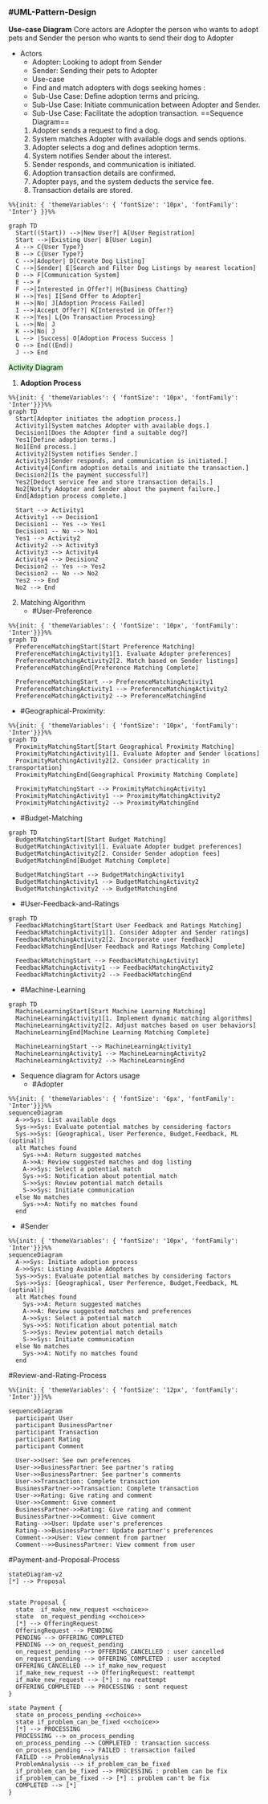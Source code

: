 ### #UML-Pattern-Design   

**Use-case Diagram**
	Core actors are Adopter the person who wants to adopt pets and Sender the person who wants to send their dog to Adopter
- Actors
	- Adopter: Looking to adopt from Sender
	- Sender: Sending their pets to Adopter
	- Use-case
	- Find and match adopters with dogs seeking homes :
	- Sub-Use Case: Define adoption terms and pricing.
	- Sub-Use Case: Initiate communication between Adopter and Sender.
	- Sub-Use Case: Facilitate the adoption transaction.
==Sequence Diagram== 
	1. Adopter sends a request to find a dog.
	2. System matches Adopter with available dogs and sends options.
	3. Adopter selects a dog and defines adoption terms.
	4. System notifies Sender about the interest.
	5. Sender responds, and communication is initiated.
	6. Adoption transaction details are confirmed.
	7. Adopter pays, and the system deducts the service fee.
	8. Transaction details are stored.

```mermaid
%%{init: { 'themeVariables': { 'fontSize': '10px', 'fontFamily': 'Inter'} }}%%

graph TD
  Start((Start)) -->|New User?| A[User Registration]
  Start -->|Existing User| B[User Login]
  A --> C{User Type?}
  B --> C{User Type?}
  C -->|Adopter| D[Create Dog Listing]
  C -->|Sender| E[Search and Filter Dog Listings by nearest location]
  D --> F[Communication System]
  E --> F
  F -->|Interested in Offer?| H{Business Chatting}
  H -->|Yes| I[Send Offer to Adopter]
  H -->|No| J[Adoption Process Failed]
  I -->|Accept Offer?| K{Interested in Offer?}
  K -->|Yes| L{On Transaction Processing}
  L -->|No| J
  K -->|No| J
  L --> |Success| O[Adoption Process Success ]
  O --> End((End))
  J --> End

```
<mark style="background: #BBFABBA6;">Activity Diagram</mark>

1. **Adoption Process**
```mermaid
%%{init: { 'themeVariables': { 'fontSize': '10px', 'fontFamily': 'Inter'}}}%%
graph TD
  Start[Adopter initiates the adoption process.]
  Activity1[System matches Adopter with available dogs.]
  Decision1[Does the Adopter find a suitable dog?]
  Yes1[Define adoption terms.]
  No1[End process.]
  Activity2[System notifies Sender.]
  Activity3[Sender responds, and communication is initiated.]
  Activity4[Confirm adoption details and initiate the transaction.]
  Decision2[Is the payment successful?]
  Yes2[Deduct service fee and store transaction details.]
  No2[Notify Adopter and Sender about the payment failure.]
  End[Adoption process complete.]

  Start --> Activity1
  Activity1 --> Decision1
  Decision1 -- Yes --> Yes1
  Decision1 -- No --> No1
  Yes1 --> Activity2
  Activity2 --> Activity3
  Activity3 --> Activity4
  Activity4 --> Decision2
  Decision2 -- Yes --> Yes2
  Decision2 -- No --> No2
  Yes2 --> End
  No2 --> End
```

2. Matching Algorithm
	- #User-Preference
```mermaid
%%{init: { 'themeVariables': { 'fontSize': '10px', 'fontFamily': 'Inter'}}}%%
graph TD
  PreferenceMatchingStart[Start Preference Matching]
  PreferenceMatchingActivity1[1. Evaluate Adopter preferences]
  PreferenceMatchingActivity2[2. Match based on Sender listings]
  PreferenceMatchingEnd[Preference Matching Complete]

  PreferenceMatchingStart --> PreferenceMatchingActivity1
  PreferenceMatchingActivity1 --> PreferenceMatchingActivity2
  PreferenceMatchingActivity2 --> PreferenceMatchingEnd
```

- #Geographical-Proximity:
```mermaid
%%{init: { 'themeVariables': { 'fontSize': '10px', 'fontFamily': 'Inter'}}}%%
graph TD
  ProximityMatchingStart[Start Geographical Proximity Matching]
  ProximityMatchingActivity1[1. Evaluate Adopter and Sender locations]
  ProximityMatchingActivity2[2. Consider practicality in transportation]
  ProximityMatchingEnd[Geographical Proximity Matching Complete]

  ProximityMatchingStart --> ProximityMatchingActivity1
  ProximityMatchingActivity1 --> ProximityMatchingActivity2
  ProximityMatchingActivity2 --> ProximityMatchingEnd
```

- #Budget-Matching

```mermaid
graph TD
  BudgetMatchingStart[Start Budget Matching]
  BudgetMatchingActivity1[1. Evaluate Adopter budget preferences]
  BudgetMatchingActivity2[2. Consider Sender adoption fees]
  BudgetMatchingEnd[Budget Matching Complete]

  BudgetMatchingStart --> BudgetMatchingActivity1
  BudgetMatchingActivity1 --> BudgetMatchingActivity2
  BudgetMatchingActivity2 --> BudgetMatchingEnd
```

- #User-Feedback-and-Ratings
```mermaid
graph TD
  FeedbackMatchingStart[Start User Feedback and Ratings Matching]
  FeedbackMatchingActivity1[1. Consider Adopter and Sender ratings]
  FeedbackMatchingActivity2[2. Incorporate user feedback]
  FeedbackMatchingEnd[User Feedback and Ratings Matching Complete]

  FeedbackMatchingStart --> FeedbackMatchingActivity1
  FeedbackMatchingActivity1 --> FeedbackMatchingActivity2
  FeedbackMatchingActivity2 --> FeedbackMatchingEnd
```

- #Machine-Learning
```mermaid
graph TD
  MachineLearningStart[Start Machine Learning Matching]
  MachineLearningActivity1[1. Implement dynamic matching algorithms]
  MachineLearningActivity2[2. Adjust matches based on user behaviors]
  MachineLearningEnd[Machine Learning Matching Complete]

  MachineLearningStart --> MachineLearningActivity1
  MachineLearningActivity1 --> MachineLearningActivity2
  MachineLearningActivity2 --> MachineLearningEnd
```

- Sequence diagram for Actors usage
	- #Adopter
```mermaid
%%{init: { 'themeVariables': { 'fontSize': '6px', 'fontFamily': 'Inter'}}}%%
sequenceDiagram
  A->>Sys: List available dogs
  Sys->>Sys: Evaluate potential matches by considering factors
  Sys->>Sys: [Geographical, User Perference, Budget,Feedback, ML (optinal)]
  alt Matches found
    Sys->>A: Return suggested matches
    A->>A: Review suggested matches and dog listing
    A->>Sys: Select a potential match
    Sys->>S: Notification about potential match
    S->>Sys: Review potential match details
    S->>Sys: Initiate communication
  else No matches
    Sys->>A: Notify no matches found
  end
```

- #Sender
```mermaid
%%{init: { 'themeVariables': { 'fontSize': '10px', 'fontFamily': 'Inter'}}}%%
sequenceDiagram
  A->>Sys: Initiate adoption process
  A->>Sys: Listing Avaible Adopters 
  Sys->>Sys: Evaluate potential matches by considering factors
  Sys->>Sys: [Geographical, User Perference, Budget,Feedback, ML (optinal)]
  alt Matches found
    Sys->>A: Return suggested matches
    A->>A: Review suggested matches and preferences
    A->>Sys: Select a potential match
    Sys->>S: Notification about potential match
    S->>Sys: Review potential match details
    S->>Sys: Initiate communication
  else No matches
    Sys->>A: Notify no matches found
  end
```

#Review-and-Rating-Process 
```mermaid
%%{init: { 'themeVariables': { 'fontSize': '12px', 'fontFamily': 'Inter'}}}%%

sequenceDiagram
  participant User
  participant BusinessPartner
  participant Transaction
  participant Rating
  participant Comment

  User->>User: See own preferences
  User->>BusinessPartner: See partner's rating
  User->>BusinessPartner: See partner's comments
  User->>Transaction: Complete transaction
  BusinessPartner->>Transaction: Complete transaction
  User->>Rating: Give rating and comment
  User->>Comment: Give comment
  BusinessPartner->>Rating: Give rating and comment
  BusinessPartner->>Comment: Give comment
  Rating-->>User: Update user's preferences
  Rating-->>BusinessPartner: Update partner's preferences
  Comment-->>User: View comment from partner
  Comment-->>BusinessPartner: View comment from user

```

#Payment-and-Proposal-Process 
```mermaid
stateDiagram-v2
[*] --> Proposal


state Proposal {
  state  if_make_new_request <<choice>>
  state  on_request_pending <<choice>>
  [*] --> OfferingRequest
  OfferingRequest --> PENDING
  PENDING --> OFFERING_COMPLETED
  PENDING --> on_request_pending 
  on_request_pending --> OFFERING_CANCELLED : user cancelled
  on_request_pending --> OFFERING_COMPLETED : user accepted
  OFFERING_CANCELLED --> if_make_new_request 
  if_make_new_request --> OfferingRequest: reattempt
  if_make_new_request --> [*] : no reattempt
  OFFERING_COMPLETED --> PROCESSING : sent request
}

state Payment {
  state on_process_pending <<choice>>
  state if_problem_can_be_fixed <<choice>>
  [*] --> PROCESSING
  PROCESSING --> on_process_pending
  on_process_pending --> COMPLETED : transaction success
  on_process_pending --> FAILED : transaction failed
  FAILED --> ProblemAnalysis
  ProblemAnalysis --> if_problem_can_be_fixed 
  if_problem_can_be_fixed --> PROCESSING : problem can be fix
  if_problem_can_be_fixed --> [*] : problem can't be fix
  COMPLETED --> [*]
}
```
